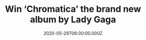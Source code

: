---
campaign-uuid: "c-97d9fa05-a9f8-458b-9de1-15e03f5d66be"
type: "Competition"
category: "Music"
date: "2020-05-29T06:00:00.000Z"
end-date: "2020-06-29T23:59:00.000Z"
disable-form: false
is_promoted: false
has_entry_page: true
title: "Win ‘Chromatica’ the brand new album by Lady Gaga"
competition-description: "<p>We have on our hands the sixth studio album by the Queen\
  \ of Pop Lady Gaga, her brand new record called ‘Chromatica’. An amazing 16-track\
  \ album full of incredible collaborations such as Ariana Grande, BLACKPINK, Elton\
  \ John.</p>\n<p>She’s back. Want to hear it first? Click below for a chance to win!</p>\n"
hero-header: "Win ‘Chromatica’ the brand new album by Lady Gaga"
terms-confirmation: "N/A"
banner-img: "https://assets.expresslyapp.com/asset-4a5a2e92-5297-4d0c-b7d1-492c391facd2.jpg"
logo-left-href: "http://club.expressly.io"
logo-left-image: "https://assets.expresslyapp.com/asset-abb742e3-2203-41dd-bdec-b863ca9d4ef3.jpg"
logo-left-title: "Expressly club"
bg-image-hero: "https://assets.expresslyapp.com/asset-69c10cf2-491c-47e1-84e7-9d61016e136c.jpg"
bg-image-first: "https://assets.expresslyapp.com/asset-bee01925-e9a0-457a-81b1-bd6dca111361.jpg"
section1-content: "<p>Lady Gaga’s sixth studio album is finally here. ‘Chromatica’\
  \ has 16 songs, with features from Grande on ‘Rain on Me’, John on ‘Sine From Above’\
  \ and K-Pop stars BLACKPINK on ‘Sour Candy’.</p>\n<p>Enter below for a chance to\
  \ win and discover it now.</p>\n"
entry-title: "Win ‘Chromatica’ the brand new album by Lady Gaga"
entry-content: "<p>Enter the draw to win ‘Chromatica’ the brand new album by Lady\
  \ Gaga  by completing the form below before 23:59 on the 29th of June 2020.</p>\n"
has-winner: false
prize-description: "‘Chromatica’ the brand new album by Lady Gaga"
special-conditions: "Multiple entries are allowed up to one every day.\r\n\r\nThis\
  \ competition is also available on: https://aaa.nme.com/competitions/lady-gaga-chromatica-cd"
country-restrictions:
- "GB"
---